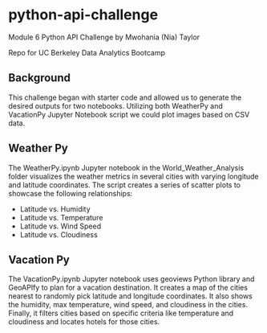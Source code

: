 # python-api-challenge
Module 6 Python API Challenge by Mwohania (Nia) Taylor

Repo for UC Berkeley Data Analytics Bootcamp

## Background
This challenge began with starter code and allowed us to generate the desired outputs for two notebooks. Utilizing both WeatherPy and VacationPy Jupyter Notebook script  we could plot images based on CSV data.

## Weather Py
The WeatherPy.ipynb Jupyter notebook in the World_Weather_Analysis folder visualizes the weather metrics in several cities with varying longitude and latitude coordinates. The script creates a series of scatter plots to showcase the following relationships:

- Latitude vs. Humidity
- Latitude vs. Temperature
- Latitude vs. Wind Speed
- Latitude vs. Cloudiness

## Vacation Py
The VacationPy.ipynb Jupyter notebook uses geoviews Python library and GeoAPIfy to plan for a vacation destination. It creates a map of the cities nearest to randomly pick latitude and longitude coordinates. It also shows the humidity, max temperature, wind speed, and cloudiness in the cities. Finally, it filters cities based on specific criteria like temperature and cloudiness and locates hotels for those cities.
